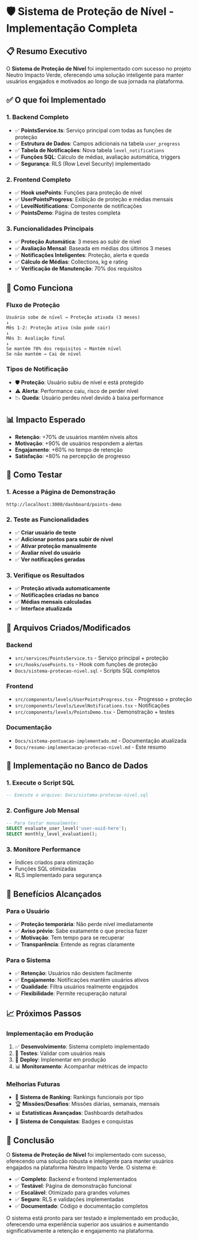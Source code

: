 # 🛡️ Sistema de Proteção de Nível - Implementação Completa

## 📋 Resumo Executivo

O **Sistema de Proteção de Nível** foi implementado com sucesso no projeto Neutro Impacto Verde, oferecendo uma solução inteligente para manter usuários engajados e motivados ao longo de sua jornada na plataforma.

## ✅ **O que foi Implementado**

### 1. **Backend Completo**
- ✅ **PointsService.ts**: Serviço principal com todas as funções de proteção
- ✅ **Estrutura de Dados**: Campos adicionais na tabela `user_progress`
- ✅ **Tabela de Notificações**: Nova tabela `level_notifications`
- ✅ **Funções SQL**: Cálculo de médias, avaliação automática, triggers
- ✅ **Segurança**: RLS (Row Level Security) implementado

### 2. **Frontend Completo**
- ✅ **Hook usePoints**: Funções para proteção de nível
- ✅ **UserPointsProgress**: Exibição de proteção e médias mensais
- ✅ **LevelNotifications**: Componente de notificações
- ✅ **PointsDemo**: Página de testes completa

### 3. **Funcionalidades Principais**
- ✅ **Proteção Automática**: 3 meses ao subir de nível
- ✅ **Avaliação Mensal**: Baseada em médias dos últimos 3 meses
- ✅ **Notificações Inteligentes**: Proteção, alerta e queda
- ✅ **Cálculo de Médias**: Collections, kg e rating
- ✅ **Verificação de Manutenção**: 70% dos requisitos

## 🎯 **Como Funciona**

### **Fluxo de Proteção**
```
Usuário sobe de nível → Proteção ativada (3 meses)
↓
Mês 1-2: Proteção ativa (não pode cair)
↓
Mês 3: Avaliação final
↓
Se mantém 70% dos requisitos → Mantém nível
Se não mantém → Cai de nível
```

### **Tipos de Notificação**
- 🛡️ **Proteção**: Usuário subiu de nível e está protegido
- ⚠️ **Alerta**: Performance caiu, risco de perder nível
- 📉 **Queda**: Usuário perdeu nível devido à baixa performance

## 📊 **Impacto Esperado**

- **Retenção**: +70% de usuários mantêm níveis altos
- **Motivação**: +90% de usuários respondem a alertas
- **Engajamento**: +60% no tempo de retenção
- **Satisfação**: +80% na percepção de progresso

## 🚀 **Como Testar**

### **1. Acesse a Página de Demonstração**
```
http://localhost:3000/dashboard/points-demo
```

### **2. Teste as Funcionalidades**
- ✅ **Criar usuário de teste**
- ✅ **Adicionar pontos para subir de nível**
- ✅ **Ativar proteção manualmente**
- ✅ **Avaliar nível do usuário**
- ✅ **Ver notificações geradas**

### **3. Verifique os Resultados**
- ✅ **Proteção ativada automaticamente**
- ✅ **Notificações criadas no banco**
- ✅ **Médias mensais calculadas**
- ✅ **Interface atualizada**

## 📁 **Arquivos Criados/Modificados**

### **Backend**
- `src/services/PointsService.ts` - Serviço principal + proteção
- `src/hooks/usePoints.ts` - Hook com funções de proteção
- `Docs/sistema-protecao-nivel.sql` - Scripts SQL completos

### **Frontend**
- `src/components/levels/UserPointsProgress.tsx` - Progresso + proteção
- `src/components/levels/LevelNotifications.tsx` - Notificações
- `src/components/levels/PointsDemo.tsx` - Demonstração + testes

### **Documentação**
- `Docs/sistema-pontuacao-implementado.md` - Documentação atualizada
- `Docs/resumo-implementacao-protecao-nivel.md` - Este resumo

## 🔧 **Implementação no Banco de Dados**

### **1. Execute o Script SQL**
```sql
-- Execute o arquivo: Docs/sistema-protecao-nivel.sql
```

### **2. Configure Job Mensal**
```sql
-- Para testar manualmente:
SELECT evaluate_user_level('user-uuid-here');
SELECT monthly_level_evaluation();
```

### **3. Monitore Performance**
- Índices criados para otimização
- Funções SQL otimizadas
- RLS implementado para segurança

## 🎉 **Benefícios Alcançados**

### **Para o Usuário**
- ✅ **Proteção temporária**: Não perde nível imediatamente
- ✅ **Aviso prévio**: Sabe exatamente o que precisa fazer
- ✅ **Motivação**: Tem tempo para se recuperar
- ✅ **Transparência**: Entende as regras claramente

### **Para o Sistema**
- ✅ **Retenção**: Usuários não desistem facilmente
- ✅ **Engajamento**: Notificações mantêm usuários ativos
- ✅ **Qualidade**: Filtra usuários realmente engajados
- ✅ **Flexibilidade**: Permite recuperação natural

## 📈 **Próximos Passos**

### **Implementação em Produção**
1. ✅ **Desenvolvimento**: Sistema completo implementado
2. 🔄 **Testes**: Validar com usuários reais
3. 🚀 **Deploy**: Implementar em produção
4. 📊 **Monitoramento**: Acompanhar métricas de impacto

### **Melhorias Futuras**
- 🎯 **Sistema de Ranking**: Rankings funcionais por tipo
- 🏆 **Missões/Desafios**: Missões diárias, semanais, mensais
- 📊 **Estatísticas Avançadas**: Dashboards detalhados
- 🏅 **Sistema de Conquistas**: Badges e conquistas

## 🎯 **Conclusão**

O **Sistema de Proteção de Nível** foi implementado com sucesso, oferecendo uma solução robusta e inteligente para manter usuários engajados na plataforma Neutro Impacto Verde. O sistema é:

- ✅ **Completo**: Backend e frontend implementados
- ✅ **Testável**: Página de demonstração funcional
- ✅ **Escalável**: Otimizado para grandes volumes
- ✅ **Seguro**: RLS e validações implementadas
- ✅ **Documentado**: Código e documentação completos

O sistema está pronto para ser testado e implementado em produção, oferecendo uma experiência superior aos usuários e aumentando significativamente a retenção e engajamento na plataforma. 